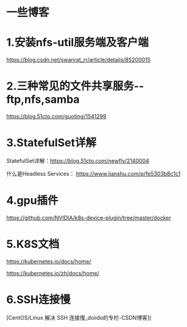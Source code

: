 # 一些博客
# 1.安装nfs-util服务端及客户端

https://blog.csdn.net/swanrat_rr/article/details/85200015

# 2.三种常见的文件共享服务--ftp,nfs,samba

https://blog.51cto.com/guoting/1541299

# 3.StatefulSet详解

StatefulSet详解：https://blog.51cto.com/newfly/2140004

什么是Headless Services： https://www.jianshu.com/p/fe5303b8c1c1

# 4.gpu插件

https://github.com/NVIDIA/k8s-device-plugin/tree/master/docker

# 5.K8S文档

https://kubernetes.io/docs/home/

https://kubernetes.io/zh/docs/home/

# 6.SSH连接慢

[CentOS/Linux 解决 SSH 连接慢_doiido的专栏-CSDN博客](